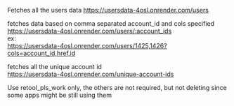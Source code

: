 Fetches all the users data
https://usersdata-4osl.onrender.com/users<br/>

fetches data based on comma separated account_id and cols specified<br/>
https://usersdata-4osl.onrender.com/users/:account_ids<br/>
ex:<br/>
https://usersdata-4osl.onrender.com/users/1425,1426?cols=account_id,href,id<br/>

fetches all the unique account id<br/>
https://usersdata-4osl.onrender.com/unique-account-ids<br/>

Use retool_pls_work only, the others are not required, but not deleting since some apps might be still using them